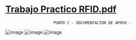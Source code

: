 # [Trabajo Practico RFID.pdf](https://github.com/ISPC-TST-Sensores-y-Actuadores/practica-de-la-8va-semana-grupo-4/files/9894190/Trabajo.Practico.RFID.pdf)

                         PUNTO C - DOCUMENTACION DE APOYO -


![image](https://user-images.githubusercontent.com/106460135/199878545-8aaf33e2-d28b-4b02-9f46-a1a8c398a450.png)
![image](https://user-images.githubusercontent.com/106460135/199879059-a96bb5cb-8914-465b-82a3-6928a894f60a.png)
![image](https://user-images.githubusercontent.com/106460135/199879262-f6ec97dd-d63c-4228-b7ed-c241a830c181.png)
